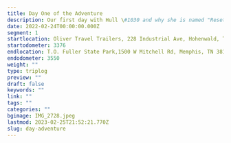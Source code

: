```yaml
---
title: Day One of the Adventure
description: Our first day with Hull \#1030 and why she is named "Reset"
date: 2022-02-24T00:00:00.000Z
segment: 1
startlocation: Oliver Travel Trailers, 228 Industrial Ave, Hohenwald, TN 38462
startodometer: 3376
endlocation: T.O. Fuller State Park,1500 W Mitchell Rd, Memphis, TN 38109
endodometer: 3550
weight: ""
type: triplog
preview: ""
draft: false
keywords: ""
link: ""
tags: ""
categories: ""
bgimage: IMG_2728.jpeg
lastmod: 2023-02-25T21:52:21.770Z
slug: day-adventure
---
```

